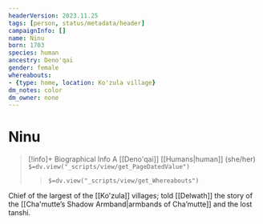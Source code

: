 ```yaml
---
headerVersion: 2023.11.25
tags: [person, status/metadata/header]
campaignInfo: []
name: Ninu
born: 1703
species: human
ancestry: Deno'qai
gender: female
whereabouts:
- {type: home, location: Ko'zula village}
dm_notes: color
dm_owner: none
---
```

# Ninu
>[!info]+ Biographical Info
> A [[Deno'qai]] [[Humans|human]] (she/her)
> `$=dv.view("_scripts/view/get_PageDatedValue")`
>> `$=dv.view("_scripts/view/get_Whereabouts")`

Chief of the largest of the [[Ko'zula]] villages; told [[Delwath]] the story of the [[Cha'mutte’s Shadow Armband|armbands of Cha’mutte]] and the lost tanshi.
